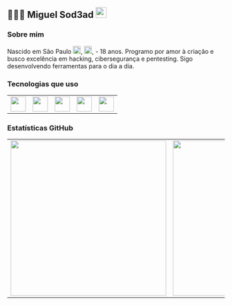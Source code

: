 ## 🧑🏻‍💻 Miguel Sod3ad <img src="https://em-content.zobj.net/thumbs/120/apple/354/flag-brazil_1f1e7-1f1f7.png" width="25"/>

### Sobre mim

Nascido em São Paulo <img src="https://upload.wikimedia.org/wikipedia/commons/2/2b/Bandeira_do_estado_de_S%C3%A3o_Paulo.svg" width="18"/>, <img src="https://upload.wikimedia.org/wikipedia/en/0/05/Flag_of_Brazil.svg" width="18"/>, - 18 anos. Programo por amor à criação e busco excelência em hacking, cibersegurança e pentesting. Sigo desenvolvendo ferramentas para o dia a dia.

### Tecnologias que uso

<table>
  <tr>
    <td align="center"><img src="https://cdn.jsdelivr.net/gh/devicons/devicon/icons/python/python-original.svg" width="35"/></td>
    <td align="center"><img src="https://cdn.jsdelivr.net/gh/devicons/devicon/icons/go/go-original.svg" width="35"/></td>
    <td align="center"><img src="https://cdn.jsdelivr.net/gh/devicons/devicon/icons/javascript/javascript-original.svg" width="35"/></td>
    <td align="center"><img src="https://cdn.jsdelivr.net/gh/devicons/devicon/icons/flutter/flutter-original.svg" width="35"/></td>
    <td align="center"><img src="https://cdn.jsdelivr.net/gh/devicons/devicon/icons/dart/dart-original.svg" width="35"/></td>
  </tr>
</table>

### Estatísticas GitHub

<table>
  <tr>
    <td><img src="https://github-readme-streak-stats.herokuapp.com/?user=Sod3ad&theme=default" width="360" /></td>
    <td><img src="https://github-readme-streak-stats.herokuapp.com/?user=Sod3ad&theme=default" width="360" /></td>
    <td><img src="https://github-readme-stats.vercel.app/api/top-langs/?username=Sod3ad&layout=compact&theme=default" width="360" /></td>
  </tr>
</table>

